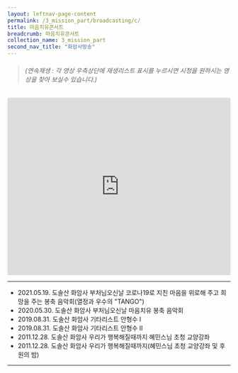 ```yaml
---
layout: leftnav-page-content
permalink: /3_mission_part/broadcasting/c/
title: 마음치유콘서트
breadcrumb: 마음치유콘서트
collection_name: 3_mission_part
second_nav_title: "화암사방송"
---
```


> ###### *(연속재생 : 각 영상 우측상단에 재생리스트 표시를 누르시면 시청을 원하시는 영상을 찾아 보실수 있습니다.)*

<iframe width="100%"
        height="400"
        src="https://www.youtube.com/embed/videoseries?list=PLFUlmugaN5Wx5dF8Z9wwfpC6_51TiDKB_"
        frameborder="0"
        allow="autoplay; encrypted-media"
        allowfullscreen></iframe>

---

* 2021.05.19. 도솔산 화암사 부처님오신날 코로나19로 지친 마음을 위로해 주고 희망을 주는 봉축 음악회(열정과 우수의 "TANGO") <br>
* 2020.05.30. 도솔산 화암사 부처님오신날 마음치유 봉축 음악회 <br>
* 2019.08.31. 도솔산 화암사 기타리스트 안형수 I <br>
* 2019.08.31. 도솔산 화암사 기타리스트 안형수 II <br>
* 2011.12.28. 도솔산 화암사 우리가 행복해질때까지 혜민스님 초청 교양강좌 <br>
* 2011.12.28. 도솔산 화암사 우리가 행복해질때까지(혜민스님 초청 교양강좌 및 후원의 밤) <br>

---
